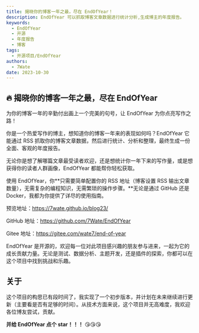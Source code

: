 ```yaml
---
title: 揭晓你的博客一年之最，尽在 EndOfYear！
description: EndOfYear 可以抓取博客文章数据进行统计分析,生成博主的年度报告。
keywords:
  - EndOfYear
  - 开源
  - 年度报告
  - 博客
tags:
  - 开源项目/EndOfYear
authors:
  - 7Wate
date: 2023-10-30
---
```


## 🔥 揭晓你的博客一年之最，尽在 EndOfYear

为你的博客一年的辛勤付出画上一个完美的句号，让 EndOfYear 为你点亮写作之路！

你是一个热爱写作的博主，想知道你的博客一年来的表现如何吗？EndOfYear 它能通过 RSS 抓取你的博客文章数据，然后进行统计、分析和整理，最终生成一份全面、客观的年度报告。

无论你是想了解哪篇文章最受读者欢迎，还是想统计你一年下来的写作量，或是想获得你的读者人群画像，EndOfYear 都能帮你轻松获取。

使用 EndOfYear，你**只需要简单配置你的 RSS 地址（博客设置 RSS 输出文章数量），无需复杂的编程知识，无需繁琐的操作步骤。**无论是通过 GitHub 还是 Docker，我都为你提供了详尽的使用指南。

预览地址：<https://7wate.github.io/blog23/>

GitHub 地址：<https://github.com/7Wate/EndOfYear>

Gitee 地址：<https://gitee.com/wate7/end-of-year>

EndOfYear 是开源的，欢迎每一位对此项目感兴趣的朋友参与进来，一起为它的成长贡献力量。无论是测试、数据分析、主题开发，还是插件的探索，你都可以在这个项目中找到挑战和乐趣。

## 关于

这个项目的构思已有段时间了，我实现了一个初步版本，并计划在未来继续进行更新（主要看是否有足够的时间）。从技术方面来说，这个项目并无高难度，我欢迎各位博友尝试，贡献。

**并给 EndOfYear 点个 star！！！** 😘😘😘
